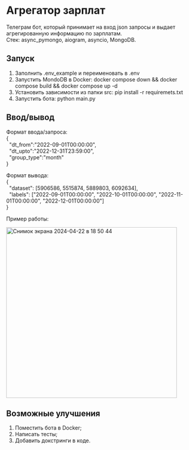 # Агрегатор зарплат

Телеграм бот, который принимает на вход json запросы и выдает агрегированную информацию по зарплатам.  
Стек: async_pymongo, aiogram, asyncio, MongoDB.

## Запуск

1) Заполнить .env_example и переименовать в .env
2) Запустить MondoDB в Docker: docker compose down && docker compose build && docker compose up -d
3) Установить зависимости из папки src: pip install -r requiremets.txt
4) Запустить бота: python main.py

## Ввод/вывод

Формат ввода/запроса:  
{  
&nbsp;&nbsp;"dt_from":"2022-09-01T00:00:00",  
&nbsp;&nbsp;"dt_upto":"2022-12-31T23:59:00",  
&nbsp;&nbsp;"group_type":"month"  
}

Формат вывода:  
{  
&nbsp;&nbsp;"dataset": [5906586, 5515874, 5889803, 6092634],  
&nbsp;&nbsp;"labels": ["2022-09-01T00:00:00", "2022-10-01T00:00:00", "2022-11-01T00:00:00", "2022-12-01T00:00:00"]  
}

Пример работы:  
  
<img width="456" alt="Снимок экрана 2024-04-22 в 18 50 44" src="https://github.com/yandexwork/SalaryAggregation/assets/134307672/3f181f3f-0f6d-4dd3-b5a2-1b1bfb8c5585">

## Возможные улучшения
1) Поместить бота в Docker;
2) Написать тесты;
3) Добавить докстринги в коде.
